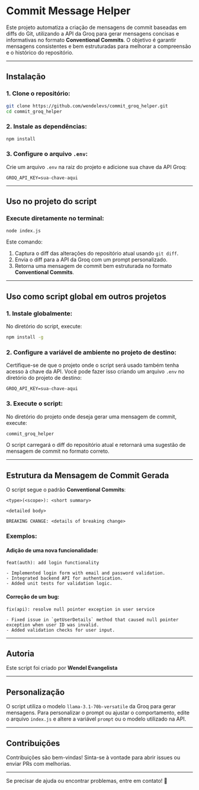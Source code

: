 
# Commit Message Helper

Este projeto automatiza a criação de mensagens de commit baseadas em diffs do Git, utilizando a API da Groq para gerar mensagens concisas e informativas no formato **Conventional Commits**. O objetivo é garantir mensagens consistentes e bem estruturadas para melhorar a compreensão e o histórico do repositório.

---

## **Instalação**

### 1. Clone o repositório:
```bash
git clone https://github.com/wendelevs/commit_groq_helper.git
cd commit_groq_helper
```

### 2. Instale as dependências:
```bash
npm install
```

### 3. Configure o arquivo `.env`:
Crie um arquivo `.env` na raiz do projeto e adicione sua chave da API Groq:
```env
GROQ_API_KEY=sua-chave-aqui
```

---

## **Uso no projeto do script**

### Execute diretamente no terminal:
```bash
node index.js
```

Este comando:
1. Captura o diff das alterações do repositório atual usando `git diff`.
2. Envia o diff para a API da Groq com um prompt personalizado.
3. Retorna uma mensagem de commit bem estruturada no formato **Conventional Commits**.

---

## **Uso como script global em outros projetos**

### 1. Instale globalmente:
No diretório do script, execute:
```bash
npm install -g
```

### 2. Configure a variável de ambiente no projeto de destino:
Certifique-se de que o projeto onde o script será usado também tenha acesso à chave da API. Você pode fazer isso criando um arquivo `.env` no diretório do projeto de destino:
```env
GROQ_API_KEY=sua-chave-aqui
```

### 3. Execute o script:
No diretório do projeto onde deseja gerar uma mensagem de commit, execute:
```bash
commit_groq_helper
```

O script carregará o diff do repositório atual e retornará uma sugestão de mensagem de commit no formato correto.

---

## **Estrutura da Mensagem de Commit Gerada**
O script segue o padrão **Conventional Commits**:
```
<type>(<scope>): <short summary>

<detailed body>

BREAKING CHANGE: <details of breaking change>
```

### Exemplos:
#### Adição de uma nova funcionalidade:
```
feat(auth): add login functionality

- Implemented login form with email and password validation.
- Integrated backend API for authentication.
- Added unit tests for validation logic.
```

#### Correção de um bug:
```
fix(api): resolve null pointer exception in user service

- Fixed issue in `getUserDetails` method that caused null pointer exception when user ID was invalid.
- Added validation checks for user input.
```

---

## **Autoria**
Este script foi criado por **Wendel Evangelista**

---

## **Personalização**
O script utiliza o modelo `llama-3.1-70b-versatile` da Groq para gerar mensagens. Para personalizar o prompt ou ajustar o comportamento, edite o arquivo `index.js` e altere a variável `prompt` ou o modelo utilizado na API.

---

## **Contribuições**
Contribuições são bem-vindas! Sinta-se à vontade para abrir issues ou enviar PRs com melhorias.

---

Se precisar de ajuda ou encontrar problemas, entre em contato! 🚀
